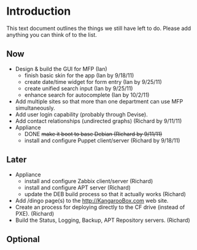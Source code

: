 # Introduction

This text document outlines the things we still have left to do.
Please add anything you can think of to the list.

## Now

* Design & build the GUI for MFP (Ian)
  * finish basic skin for the app (Ian by 9/18/11)
  * create date/time widget for form entry (Ian by 9/25/11)
  * create unified search input (Ian by 9/25/11)
  * enhance search for autocomplete (Ian by 10/2/11)
* Add multiple sites so that more than one department can use MFP simultaneously.
* Add user login capability (probably through Devise).
* Add contact relationships (undirected graphs) (Richard by 9/11/11)
* Appliance
  * DONE ~~make it boot to base Debian (Richard by 9/11/11)~~
  * install and configure Puppet client/server (Richard by 9/18/11)


## Later

* Appliance
  * install and configure Zabbix client/server (Richard)
  * install and configure APT server (Richard)
  * update the DEB build process so that it actually works (Richard)
* Add /dingo page(s) to the http://KangarooBox.com web site.
* Create an process for deploying directly to the CF drive (instead of PXE). (Richard)
* Build the Status, Logging, Backup, APT Repository servers. (Richard)


## Optional
